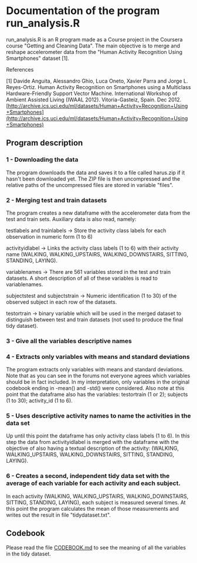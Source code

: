 # Documentation of the program run_analysis.R
run_analysis.R is an R program made as a Course project in the Coursera course "Getting and Cleaning Data". The main objective is to merge and reshape accelerometer data from the "Human Activity Recognition Using Smartphones" dataset [1].

References

[1] Davide Anguita, Alessandro Ghio, Luca Oneto, Xavier Parra and Jorge L. Reyes-Ortiz. Human Activity Recognition on Smartphones using a Multiclass Hardware-Friendly Support Vector Machine. International Workshop of Ambient Assisted Living (IWAAL 2012). Vitoria-Gasteiz, Spain. Dec 2012. [http://archive.ics.uci.edu/ml/datasets/Human+Activity+Recognition+Using+Smartphones](http://archive.ics.uci.edu/ml/datasets/Human+Activity+Recognition+Using+Smartphones)

## Program description
### 1 - Downloading the data

The program downloads the data and saves it to a file called harus.zip if it hasn't been downloaded yet. The ZIP file is then uncompressed and the relative paths of the uncompressed files are stored in variable "files".

### 2 - Merging test and train datasets

The program creates a new dataframe with the accelerometer data from the test and train sets. Auxiliary data is also read, namely:

testlabels and trainlabels -> Store the activity class labels for each observation in numeric form (1 to 6)

activityidlabel -> Links the activity class labels (1 to 6) with their activity name (WALKING, WALKING_UPSTAIRS, WALKING_DOWNSTAIRS, SITTING, STANDING, LAYING).

variablenames -> There are 561 variables stored in the test and train datasets. A short description of all of these variables is read to variablenames.

subjectstest and subjectstrain -> Numeric identification (1 to 30) of the observed subject in each row of the datasets.

testortrain -> binary variable which will be used in the merged dataset to distinguish between test and train datasets (not used to produce the final tidy dataset).

### 3 - Give all the variables descriptive names

### 4 -  Extracts only variables with means and standard deviations

The program extracts only variables with means and standard deviations. Note that as you can see in the forums not everyone agrees which variables should be in fact included. In my interpretation, only variables in the original codebook ending in -mean() and -std() were considered. Also note at this point that the dataframe also has the variables: testortrain (1 or 2); subjects (1 to 30); activity_id (1 to 6).

### 5 -  Uses descriptive activity names to name the activities in the data set

Up until this point the dataframe has only activity class labels (1 to 6). In this step the data from activityidlabel is merged with the dataframe with the objective of also having a textual description of the activity: (WALKING, WALKING_UPSTAIRS, WALKING_DOWNSTAIRS, SITTING, STANDING, LAYING).

### 6 -   Creates a second, independent tidy data set with the average of each variable for each activity and each subject. 

In each activity (WALKING, WALKING_UPSTAIRS, WALKING_DOWNSTAIRS, SITTING, STANDING, LAYING), each subject is measured several times. At this point the program calculates the mean of those measurements and writes out the result in file "tidydataset.txt".

## Codebook
Please read the file [CODEBOOK.md](CODEBOOK.md) to see the meaning of all the variables in the tidy dataset.
